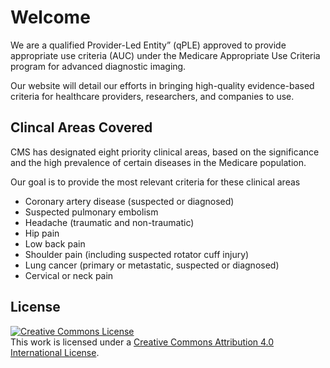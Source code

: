 # Welcome 

We are a qualified Provider-Led Entity” (qPLE) approved to provide appropriate
use criteria (AUC) under the Medicare Appropriate Use Criteria program for
advanced diagnostic imaging.

Our website will detail our efforts in bringing high-quality evidence-based
criteria for healthcare providers, researchers, and companies to use.

## Clincal Areas Covered

CMS has designated eight priority clinical areas, based on the
significance and the high prevalence of certain
diseases in the Medicare population.  

Our goal is to provide the most relevant criteria for these clinical areas


* Coronary artery disease (suspected or diagnosed)
* Suspected pulmonary embolism
* Headache (traumatic and non-traumatic)
* Hip pain
* Low back pain
* Shoulder pain (including suspected rotator cuff injury)
* Lung cancer (primary or metastatic, suspected or diagnosed)
* Cervical or neck pain

## License

<a rel="license" href="http://creativecommons.org/licenses/by/4.0/"><img
alt="Creative Commons License" style="border-width:0"
src="https://i.creativecommons.org/l/by/4.0/88x31.png" /></a><br />This work is
licensed under a <a rel="license"
href="http://creativecommons.org/licenses/by/4.0/">Creative Commons Attribution
4.0 International License</a>.


